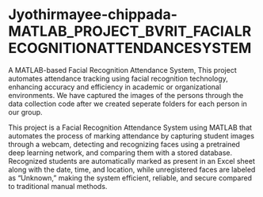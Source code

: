 # Jyothirmayee-chippada-MATLAB_PROJECT_BVRIT_FACIALRECOGNITIONATTENDANCESYSTEM
A MATLAB-based Facial Recognition Attendance System, This project automates attendance tracking using facial recognition technology, enhancing accuracy and efficiency in academic or organizational environments.
We have captured the images of the persons through the data collection code after we created seperate folders for each person in our group.

This project is a Facial Recognition Attendance System using MATLAB that automates the process of marking attendance by capturing student images through a webcam, detecting and recognizing faces using a pretrained deep learning network, and comparing them with a stored database. Recognized students are automatically marked as present in an Excel sheet along with the date, time, and location, while unregistered faces are labeled as “Unknown,” making the system efficient, reliable, and secure compared to traditional manual methods.
